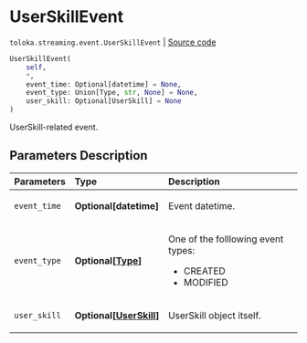 # UserSkillEvent
`toloka.streaming.event.UserSkillEvent` | [Source code](https://github.com/Toloka/toloka-kit/blob/v0.1.24/src/streaming/event.py#L75)

```python
UserSkillEvent(
    self,
    *,
    event_time: Optional[datetime] = None,
    event_type: Union[Type, str, None] = None,
    user_skill: Optional[UserSkill] = None
)
```

UserSkill-related event.

## Parameters Description

| Parameters | Type | Description |
| :----------| :----| :-----------|
`event_time`|**Optional\[datetime\]**|<p>Event datetime.</p>
`event_type`|**Optional\[[Type](toloka.streaming.event.UserSkillEvent.Type.md)\]**|<p>One of the folllowing event types:<ul><li>CREATED</li><li>MODIFIED</li></ul></p>
`user_skill`|**Optional\[[UserSkill](toloka.client.user_skill.UserSkill.md)\]**|<p>UserSkill object itself.</p>
